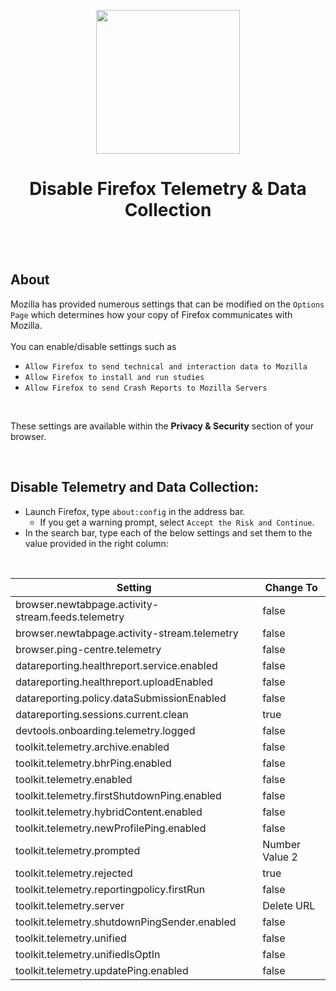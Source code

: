 <p align="center"><img src="https://upload.wikimedia.org/wikipedia/commons/thumb/2/28/Firefox_logo%2C_2017.svg/2048px-Firefox_logo%2C_2017.svg.png" width="230"></a>
<h1 align="center"><b>Disable Firefox Telemetry & Data Collection</b></h1>

<br />
<br />

## About
Mozilla has provided numerous settings that can be modified on the `Options Page` which determines how your copy of Firefox communicates with Mozilla. <br /><br />
You can enable/disable settings such as
- `Allow Firefox to send technical and interaction data to Mozilla`
- `Allow Firefox to install and run studies`
- `Allow Firefox to send Crash Reports to Mozilla Servers`

<br />

These settings are available within the **Privacy & Security** section of your browser. 

<br />

## Disable Telemetry and Data Collection:
- Launch Firefox, type `about:config` in the address bar.
  - If you get a warning prompt, select `Accept the Risk and Continue`.
- In the search bar, type each of the below settings and set them to the value provided in the right column:
  
<br />

Setting | Change To |
| --- | --- |
| browser.newtabpage.activity-stream.feeds.telemetry | false |
| browser.newtabpage.activity-stream.telemetry | false |
| browser.ping-centre.telemetry | false |
| datareporting.healthreport.service.enabled | false |
| datareporting.healthreport.uploadEnabled | false |
| datareporting.policy.dataSubmissionEnabled | false |
| datareporting.sessions.current.clean | true
| devtools.onboarding.telemetry.logged | false |
| toolkit.telemetry.archive.enabled | false |
| toolkit.telemetry.bhrPing.enabled | false |
| toolkit.telemetry.enabled | false |
| toolkit.telemetry.firstShutdownPing.enabled | false |
| toolkit.telemetry.hybridContent.enabled | false |
| toolkit.telemetry.newProfilePing.enabled | false |
| toolkit.telemetry.prompted | Number Value 2 |
| toolkit.telemetry.rejected | true
| toolkit.telemetry.reportingpolicy.firstRun | false |
| toolkit.telemetry.server | Delete URL |
| toolkit.telemetry.shutdownPingSender.enabled | false |
| toolkit.telemetry.unified | false |
| toolkit.telemetry.unifiedIsOptIn | false |
| toolkit.telemetry.updatePing.enabled | false |
